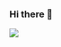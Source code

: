 ### Hi there 👋

<!--
**KuraoHikari/KuraoHikari** is a ✨ _special_ ✨ repository because its `README.md` (this file) appears on your GitHub profile.

Here are some ideas to get you started:

- 🔭 I’m currently working on Cartenz
- 🌱 I’m currently learning Java and Go

-->

<img src="https://github-readme-stats.vercel.app/api/top-langs/?username=KuraoHikari"/>
